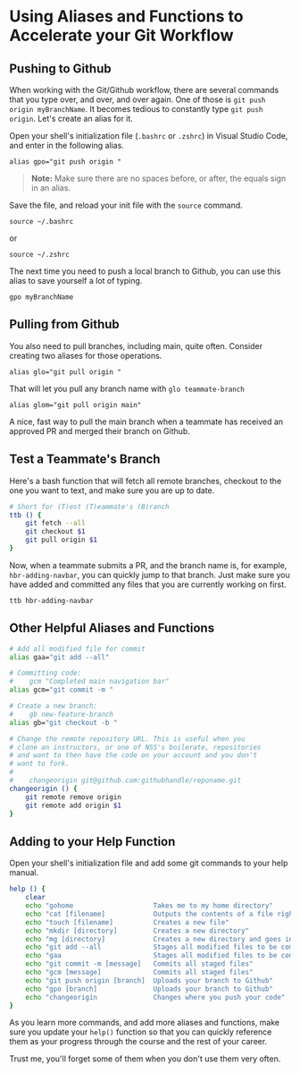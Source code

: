 # Using Aliases and Functions to Accelerate your Git Workflow

## Pushing to Github

When working with the Git/Github workflow, there are several commands that you type over, and over, and over again. One of those is `git push origin myBranchName`. It becomes tedious to constantly type `git push origin`. Let's create an alias for it.

Open your shell's initialization file (`.bashrc` or `.zshrc`) in Visual Studio Code, and enter in the following alias.

`alias gpo="git push origin "`

> **Note:** Make sure there are no spaces before, or after, the equals sign in an alias.

Save the file, and reload your init file with the `source` command.

`source ~/.bashrc`

or

`source ~/.zshrc`

The next time you need to push a local branch to Github, you can use this alias to save yourself a lot of typing.

`gpo myBranchName`

## Pulling from Github

You also need to pull branches, including main, quite often. Consider creating two aliases for those operations.

`alias glo="git pull origin "`

That will let you pull any branch name with `glo teammate-branch`

`alias glom="git pull origin main"`

A nice, fast way to pull the main branch when a teammate has received an approved PR and merged their branch on Github.

## Test a Teammate's Branch

Here's a bash function that will fetch all remote branches, checkout to the one you want to text, and make sure you are up to date.

```sh
# Short for (T)est (T)eammate's (B)ranch
ttb () {
    git fetch --all
    git checkout $1
    git pull origin $1
}
```

Now, when a teammate submits a PR, and the branch name is, for example, `hbr-adding-navbar`, you can quickly jump to that branch. Just make sure you have added and committed any files that you are currently working on first.

`ttb hbr-adding-navbar`

## Other Helpful Aliases and Functions

```sh
# Add all modified file for commit
alias gaa="git add --all"

# Committing code:
#    gcm "Completed main navigation bar"
alias gcm="git commit -m "

# Create a new branch:
#    gb new-feature-branch
alias gb="git checkout -b "

# Change the remote repository URL. This is useful when you
# clone an instructors, or one of NSS's boilerate, repositories
# and want to then have the code on your account and you don't
# want to fork.
#
#    changeorigin git@github.com:githubhandle/reponame.git
changeorigin () {
    git remote remove origin
    git remote add origin $1
}
```

## Adding to your Help Function

Open your shell's initialization file and add some git commands to your help manual.

```sh
help () {
    clear
    echo "gohome                    Takes me to my home directory"
    echo "cat [filename]            Outputs the contents of a file right in the terminal"
    echo "touch [filename]          Creates a new file"
    echo "mkdir [directory]         Creates a new directory"
    echo "mg [directory]            Creates a new directory and goes into it"
    echo "git add --all             Stages all modified files to be committed"
    echo "gaa                       Stages all modified files to be committed"
    echo "git commit -m [message]   Commits all staged files"
    echo "gcm [message]             Commits all staged files"
    echo "git push origin [branch]  Uploads your branch to Github"
    echo "gpo [branch]              Uploads your branch to Github"
    echo "changeorigin              Changes where you push your code"
}
```

As you learn more commands, and add more aliases and functions, make sure you update your `help()` function so that you can quickly reference them as your progress through the course and the rest of your career.

Trust me, you'll forget some of them when you don't use them very often.
